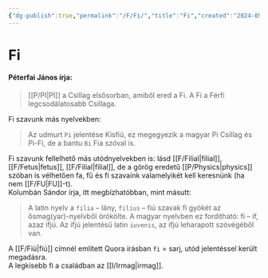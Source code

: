 ```yaml
---
{"dg-publish":true,"permalink":"/F/Fi/","title":"Fi","created":"2024-05-10T03:22","updated":"2024-10-25T18:45"}
---
```



# Fi

#### Péterfai János írja:

> [[P/PI\|PI]] a Csillag elsősorban, amiből ered a Fi. A Fi a Férfi legcsodálatosabb Csillaga.  

Fi szavunk más nyelvekben:  
> Az udmurt `Pi` jelentése Kisfiú, ez megegyezik a magyar Pi Csillag és Pi-Fi, de a bantu `Bi` Fia szóval is.  

Fi szavunk fellelhető más utódnyelvekben is: lásd [[F/Filial\|filial]], [[F/Fetus\|fetus]], [[F/Filial\|filial]], de a görög eredetű [[P/Physics\|physics]] szóban is vélhetően fa, fű és fi szavaink valamelyikét kell keresnünk (ha nem [[F/FU\|FU]]-t).  
Kolumbán Sándor írja, itt megbízhatóbban, mint másutt:  
> A latin nyelv a `filia` – lány, `filius` – fiú szavak fi gyökét az ősmag(yar)-nyelvből örökölte. A magyar nyelvben ez fordítható: fi – if, azaz ifjú. Az ifjú jelentésű latin `iuvenis`, az ifjú leharapott szóvégéből van.  

A [[F/Fiú\|fiú]] címnél említett Quora írásban `fi` = sarj, utód jelentéssel került megadásra.  
A legkisebb fi a családban az [[I/Irmag\|irmag]].  
